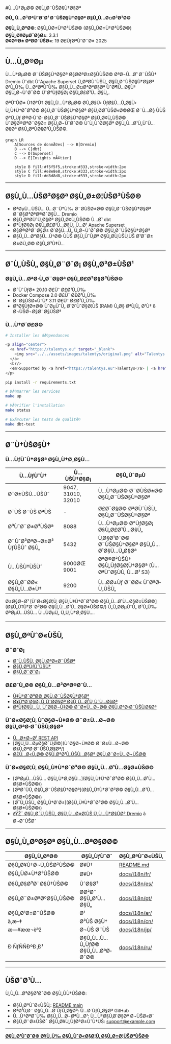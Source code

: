 ﻿#Ù…Ù†ØµØ© Ø§Ù„Ø¨ÙŠØ§Ù†Ø§Øª

**Ø­Ù„ Ù…Ø³ØªÙˆØ¯Ø¹ Ø¨ÙŠØ§Ù†Ø§Øª Ø§Ù„Ù…Ø¤Ø³Ø³Ø©**

**Ø§Ù„Ù„ØºØ©**: Ø§Ù„ÙØ±Ù†Ø³ÙŠØ© (Ø§Ù„ÙØ±Ù†Ø³ÙŠØ©)  
**Ø§Ù„Ø¥ØµØ¯Ø§Ø±**: 3.3.1  
**Ø¢Ø®Ø± ØªØ­Ø¯ÙŠØ«**: 19 Ø£ÙƒØªÙˆØ¨Ø± 2025

---

## Ù…Ù„Ø®Øµ

Ù…Ù†ØµØ© Ø¨ÙŠØ§Ù†Ø§Øª Ø§Ø­ØªØ±Ø§ÙÙŠØ© ØªØ¬Ù…Ø¹ Ø¨ÙŠÙ† Dremio Ùˆdbt ÙˆApache Superset Ù„ØªØ­ÙˆÙŠÙ„ Ø§Ù„Ø¨ÙŠØ§Ù†Ø§Øª Ø¹Ù„Ù‰ Ù…Ø³ØªÙˆÙ‰ Ø§Ù„Ù…Ø¤Ø³Ø³Ø§Øª ÙˆØ¶Ù…Ø§Ù† Ø§Ù„Ø¬ÙˆØ¯Ø© ÙˆØ°ÙƒØ§Ø¡ Ø§Ù„Ø£Ø¹Ù…Ø§Ù„.

ØªÙˆÙØ± Ù‡Ø°Ù‡ Ø§Ù„Ù…Ù†ØµØ© Ø­Ù„Ø§Ù‹ ÙƒØ§Ù…Ù„Ø§Ù‹ Ù„Ù‡Ù†Ø¯Ø³Ø© Ø§Ù„Ø¨ÙŠØ§Ù†Ø§Øª Ø§Ù„Ø­Ø¯ÙŠØ«Ø©ØŒ Ø¨Ù…Ø§ ÙÙŠ Ø°Ù„Ùƒ Ø®Ø·ÙˆØ· Ø§Ù„Ø¨ÙŠØ§Ù†Ø§Øª Ø§Ù„Ø¢Ù„ÙŠØ© ÙˆØ§Ø®ØªØ¨Ø§Ø± Ø§Ù„Ø¬ÙˆØ¯Ø© ÙˆÙ„ÙˆØ­Ø§Øª Ø§Ù„Ù…Ø¹Ù„ÙˆÙ…Ø§Øª Ø§Ù„ØªÙØ§Ø¹Ù„ÙŠØ©.

```mermaid
graph LR
    A[Sources de donnÃ©es] --> B[Dremio]
    B --> C[dbt]
    C --> D[Superset]
    D --> E[Insights mÃ©tier]
    
    style B fill:#f5f5f5,stroke:#333,stroke-width:2px
    style C fill:#e8e8e8,stroke:#333,stroke-width:2px
    style D fill:#d8d8d8,stroke:#333,stroke-width:2px
```

---

## Ø§Ù„Ù…ÙŠØ²Ø§Øª Ø§Ù„Ø±Ø¦ÙŠØ³ÙŠØ©

- ØªØµÙ…ÙŠÙ… Ù…Ø¨Ù†Ù‰ Ø¨Ø­ÙŠØ±Ø© Ø§Ù„Ø¨ÙŠØ§Ù†Ø§Øª Ø¨Ø§Ø³ØªØ®Ø¯Ø§Ù… Dremio
- Ø§Ù„ØªØ­ÙˆÙ„Ø§Øª Ø§Ù„Ø¢Ù„ÙŠØ© Ù…Ø¹ dbt
- Ø°ÙƒØ§Ø¡ Ø§Ù„Ø£Ø¹Ù…Ø§Ù„ Ù…Ø¹ Apache Superset
- Ø§Ø®ØªØ¨Ø§Ø± Ø´Ø§Ù…Ù„ Ù„Ø¬ÙˆØ¯Ø© Ø§Ù„Ø¨ÙŠØ§Ù†Ø§Øª
- Ø§Ù„Ù…Ø²Ø§Ù…Ù†Ø© ÙÙŠ Ø§Ù„ÙˆÙ‚Øª Ø§Ù„Ø­Ù‚ÙŠÙ‚ÙŠ Ø¹Ø¨Ø± Ø±Ø­Ù„Ø© Ø§Ù„Ø³Ù‡Ù…

---

## Ø¯Ù„ÙŠÙ„ Ø§Ù„Ø¨Ø¯Ø¡ Ø§Ù„Ø³Ø±ÙŠØ¹

### Ø§Ù„Ù…ØªØ·Ù„Ø¨Ø§Øª Ø§Ù„Ø£Ø³Ø§Ø³ÙŠØ©

- Ø¯ÙˆÙƒØ± 20.10 Ø£Ùˆ Ø£Ø¹Ù„Ù‰
- Docker Compose 2.0 Ø£Ùˆ Ø£Ø¹Ù„Ù‰
- Ø¨Ø§ÙŠØ«ÙˆÙ† 3.11 Ø£Ùˆ Ø£Ø¹Ù„Ù‰
- Ø°Ø§ÙƒØ±Ø© ÙˆØµÙˆÙ„ Ø¹Ø´ÙˆØ§Ø¦ÙŠ (RAM) Ù„Ø§ ØªÙ‚Ù„ Ø¹Ù† 8 Ø¬ÙŠØ¬Ø§Ø¨Ø§ÙŠØª

### Ù…Ù†Ø´Ø£Ø©

```bash
# Installer les dÃ©pendances

<p align="center">
  <a href="https://talentys.eu" target="_blank">
    <img src="../../assets/images/talentys/original.png" alt="Talentys Data" width="200"/>
  </a>
  <br/>
  <em>Supported by <a href="https://talentys.eu">Talentys</a> | <a href="https://www.linkedin.com/company/talentysdata">LinkedIn</a> - Data Engineering & Analytics Excellence</em>
</p>

pip install -r requirements.txt

# DÃ©marrer les services
make up

# VÃ©rifier l'installation
make status

# ExÃ©cuter les tests de qualitÃ©
make dbt-test
```

---

## Ø¨Ù†ÙŠØ§Ù†

### Ù…ÙƒÙˆÙ†Ø§Øª Ø§Ù„Ù†Ø¸Ø§Ù…

| Ù…ÙƒÙˆÙ† | Ù…ÙŠÙ†Ø§Ø¡ | Ø§Ù„ÙˆØµÙ |
|---------------|------|-------------|
| Ø¯Ø±ÙŠÙ…ÙŠÙˆ | 9047, 31010, 32010 | Ù…Ù†ØµØ© Ø¨Ø­ÙŠØ±Ø© Ø§Ù„Ø¨ÙŠØ§Ù†Ø§Øª |
| Ø¯ÙŠ Ø¨ÙŠ ØªÙŠ | - | Ø£Ø¯Ø§Ø© ØªØ­ÙˆÙŠÙ„ Ø§Ù„Ø¨ÙŠØ§Ù†Ø§Øª |
| Ø³ÙˆØ¨Ø±Ø³ÙŠØª | 8088 | Ù…Ù†ØµØ© Ø°ÙƒØ§Ø¡ Ø§Ù„Ø£Ø¹Ù…Ø§Ù„ |
| Ø¨ÙˆØ³ØªØ¬Ø±Ø³ ÙƒÙŠÙˆ Ø§Ù„ | 5432 | Ù‚Ø§Ø¹Ø¯Ø© Ø¨ÙŠØ§Ù†Ø§Øª Ø§Ù„Ù…Ø¹Ø§Ù…Ù„Ø§Øª |
| Ù…ÙŠÙ†ÙŠÙˆ | 9000ØŒ 9001 | ØªØ®Ø²ÙŠÙ† Ø§Ù„ÙƒØ§Ø¦Ù†Ø§Øª (Ù…ØªÙˆØ§ÙÙ‚ Ù…Ø¹ S3) |
| Ø§Ù„Ø¨Ø­Ø« Ø§Ù„Ù…Ø±Ù† | 9200 | Ù…Ø­Ø±Ùƒ Ø¨Ø­Ø« ÙˆØªØ­Ù„ÙŠÙ„ |

Ø±Ø§Ø¬Ø¹ [ÙˆØ«Ø§Ø¦Ù‚ Ø§Ù„Ù‡Ù†Ø¯Ø³Ø© Ø§Ù„Ù…Ø¹Ù…Ø§Ø±ÙŠØ©](Ø§Ù„Ù‡Ù†Ø¯Ø³Ø© Ø§Ù„Ù…Ø¹Ù…Ø§Ø±ÙŠØ©/) Ù„Ù„Ø­ØµÙˆÙ„ Ø¹Ù„Ù‰ ØªØµÙ…ÙŠÙ… Ù…ÙØµÙ„ Ù„Ù„Ù†Ø¸Ø§Ù….

---

## Ø§Ù„ØªÙˆØ«ÙŠÙ‚

### Ø¨Ø¯Ø¡
- [Ø¯Ù„ÙŠÙ„ Ø§Ù„ØªØ«Ø¨ÙŠØª](Ø§Ù„Ø¨Ø¯Ø¡/)
- [Ø§Ù„ØªÙƒÙˆÙŠÙ†](Ø§Ù„Ø¨Ø¯Ø¡/)
- [Ø§Ù„Ø¨Ø¯Ø¡](Ø§Ù„Ø¨Ø¯Ø¡/)

### Ø£Ø¯Ù„Ø© Ø§Ù„Ù…Ø³ØªØ®Ø¯Ù…
- [Ù‡Ù†Ø¯Ø³Ø© Ø§Ù„Ø¨ÙŠØ§Ù†Ø§Øª](Ø£Ø¯Ù„Ø©/)
- [Ø¥Ù†Ø´Ø§Ø¡ Ù„ÙˆØ­Ø§Øª Ø§Ù„Ù…Ø¹Ù„ÙˆÙ…Ø§Øª](guides/)
- [ØªÙƒØ§Ù…Ù„ ÙˆØ§Ø¬Ù‡Ø© Ø¨Ø±Ù…Ø¬Ø© Ø§Ù„ØªØ·Ø¨ÙŠÙ‚Ø§Øª](Ø£Ø¯Ù„Ø©/)

### ÙˆØ«Ø§Ø¦Ù‚ ÙˆØ§Ø¬Ù‡Ø© Ø¨Ø±Ù…Ø¬Ø© Ø§Ù„ØªØ·Ø¨ÙŠÙ‚Ø§Øª
- [Ù…Ø±Ø¬Ø¹ REST API](api/)
- [Ø§Ù„Ù…ØµØ§Ø¯Ù‚Ø©](ÙˆØ§Ø¬Ù‡Ø© Ø¨Ø±Ù…Ø¬Ø© Ø§Ù„ØªØ·Ø¨ÙŠÙ‚Ø§Øª/)
- [Ø£Ù…Ø«Ù„Ø© Ø§Ù„ØªØ¹Ù„ÙŠÙ…Ø§Øª Ø§Ù„Ø¨Ø±Ù…Ø¬ÙŠØ©](api/)

### ÙˆØ«Ø§Ø¦Ù‚ Ø§Ù„Ù‡Ù†Ø¯Ø³Ø© Ø§Ù„Ù…Ø¹Ù…Ø§Ø±ÙŠØ©
- [ØªØµÙ…ÙŠÙ… Ø§Ù„Ù†Ø¸Ø§Ù…](Ø§Ù„Ù‡Ù†Ø¯Ø³Ø© Ø§Ù„Ù…Ø¹Ù…Ø§Ø±ÙŠØ©/)
- [ØªØ¯ÙÙ‚ Ø§Ù„Ø¨ÙŠØ§Ù†Ø§Øª](Ø§Ù„Ù‡Ù†Ø¯Ø³Ø© Ø§Ù„Ù…Ø¹Ù…Ø§Ø±ÙŠØ©/)
- [Ø¯Ù„ÙŠÙ„ Ø§Ù„Ù†Ø´Ø±](Ø§Ù„Ù‡Ù†Ø¯Ø³Ø© Ø§Ù„Ù…Ø¹Ù…Ø§Ø±ÙŠØ©/)
- [ðŸŽ¯ Ø§Ù„Ø¯Ù„ÙŠÙ„ Ø§Ù„Ù…Ø±Ø¦ÙŠ Ù„Ù…Ù†Ø§ÙØ° Dremio](architecture/dremio-ports-visual.md) â­ Ø¬Ø¯ÙŠØ¯

---

## Ø§Ù„Ù„ØºØ§Øª Ø§Ù„Ù…ØªØ§Ø­Ø©

| Ø§Ù„Ù„ØºØ© | Ø§Ù„ÙƒÙˆØ¯ | Ø§Ù„ØªÙˆØ«ÙŠÙ‚ |
|--------|------|---------------|
| Ø§Ù„Ø¥Ù†Ø¬Ù„ÙŠØ²ÙŠØ© | Ø¥Ù† | [README.md](../../../README.md) |
| Ø§Ù„ÙØ±Ù†Ø³ÙŠØ© | Ø¥Ù† | [docs/i18n/fr/](../fr/README.md) |
| Ø§Ù„Ø§Ø³Ø¨Ø§Ù†ÙŠØ© | ÙˆØ§Ø³ | [docs/i18n/es/](../es/README.md) |
| Ø§Ù„Ø¨Ø±ØªØºØ§Ù„ÙŠØ© | Ø­Ø²Ø¨ Ø§Ù„Ø¹Ù…Ø§Ù„ | [docs/i18n/pt/](../pt/README.md) |
| Ø§Ù„Ø¹Ø±Ø¨ÙŠØ© | Ø¹ | [docs/i18n/ar/](../ar/README.md) |
| ä¸­æ–‡ | Ø³ÙŠ Ø§Ù† | [docs/i18n/cn/](../cn/README.md) |
| æ—¥æœ¬èªž | Ø¬ÙŠ Ø¨ÙŠ | [docs/i18n/jp/](../jp/README.md) |
| Ð ÑƒÑÑÐºÐ¸Ð¹ | Ø§Ù„Ù…Ù…Ù„ÙƒØ© Ø§Ù„Ù…ØªØ­Ø¯Ø© | [docs/i18n/ru/](../ru/README.md) |

---

## ÙŠØ¯Ø¹Ù…

Ù„Ù„Ù…Ø³Ø§Ø¹Ø¯Ø© Ø§Ù„ÙÙ†ÙŠØ©:
- Ø§Ù„ØªÙˆØ«ÙŠÙ‚: [README main](../../../README.md)
- ØªØ¹Ù‚Ø¨ Ø§Ù„Ù…Ø´ÙƒÙ„Ø§Øª: Ù…Ø´ÙƒÙ„Ø§Øª GitHub
- Ù…Ù†ØªØ¯Ù‰ Ø§Ù„Ù…Ø¬ØªÙ…Ø¹: Ù…Ù†Ø§Ù‚Ø´Ø§Øª Ø¬ÙŠØ«Ø¨
- Ø§Ù„Ø¨Ø±ÙŠØ¯ Ø§Ù„Ø¥Ù„ÙƒØªØ±ÙˆÙ†ÙŠ: support@example.com

---

**[Ø§Ù„Ø¹ÙˆØ¯Ø© Ø¥Ù„Ù‰ Ø§Ù„ÙˆØ«Ø§Ø¦Ù‚ Ø§Ù„Ø±Ø¦ÙŠØ³ÙŠØ©](../../../README.md)**

